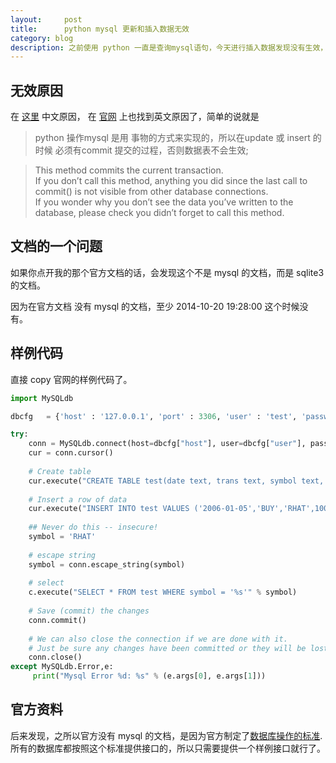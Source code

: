 ```yaml
---
layout:     post
title:      python mysql 更新和插入数据无效
category: blog
description: 之前使用 python 一直是查询mysql语句，今天进行插入数据发现没有生效，于是查找了一下资料，发现需要 commit 事务。 
---
```



## 无效原因

在 [这里][cnblogs] 中文原因， 在 [官网][python-sqlite3] 上也找到英文原因了，简单的说就是

> python 操作mysql 是用 事物的方式来实现的，所以在update 或 insert 的时候 必须有commit 提交的过程，否则数据表不会生效;

>This method commits the current transaction.   
>If you don’t call this method, anything you did since the last call to commit() is not visible from other database connections.   
>If you wonder why you don’t see the data you’ve written to the database, please check you didn’t forget to call this method.




## 文档的一个问题

如果你点开我的那个官方文档的话，会发现这个不是 mysql 的文档，而是 sqlite3 的文档。

因为在官方文档 没有 mysql 的文档，至少 2014-10-20 19:28:00 这个时候没有。




## 样例代码

直接 copy 官网的样例代码了。

```python
import MySQLdb

dbcfg   = {'host' : '127.0.0.1', 'port' : 3306, 'user' : 'test', 'passwd' : 'test', 'db' : 'test'}

try:
    conn = MySQLdb.connect(host=dbcfg["host"], user=dbcfg["user"], passwd=dbcfg["passwd"], db=dbcfg["db"], port=dbcfg["port"], charset='utf8')
    cur = conn.cursor()
    
    # Create table
    cur.execute("CREATE TABLE test(date text, trans text, symbol text, qty real, price real)")
    
    # Insert a row of data
    cur.execute("INSERT INTO test VALUES ('2006-01-05','BUY','RHAT',100,35.14)")    
    
    ## Never do this -- insecure!
    symbol = 'RHAT'
    
    # escape string
    symbol = conn.escape_string(symbol)
    
    # select
    c.execute("SELECT * FROM test WHERE symbol = '%s'" % symbol)
    
    # Save (commit) the changes
    conn.commit()
    
    # We can also close the connection if we are done with it.
    # Just be sure any changes have been committed or they will be lost.
    conn.close()
except MySQLdb.Error,e:
     print("Mysql Error %d: %s" % (e.args[0], e.args[1]))
```



## 官方资料

后来发现，之所以官方没有 mysql 的文档，是因为官方制定了[数据库操作的标准][python-peps].  
所有的数据库都按照这个标准提供接口的，所以只需要提供一个样例接口就行了。


[python-peps]: http://legacy.python.org/dev/peps/pep-0249/
[python-sqlite3]: https://docs.python.org/2/library/sqlite3.html
[cnblogs]: http://www.cnblogs.com/mingaixin/archive/2012/09/10/2679269.html
